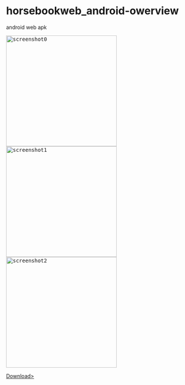 # horsebookweb_android-owerview
android web apk

<kbd><img height="300" src="https://lh5.googleusercontent.com/e4G5j5ksketq_Ldn4uHkVMnGmoigZMTCbCAw1ecEvEWn-W8CpMakXwH8GB8yoSJqxuz80_HsRzHx9f1WmzcG=w1920-h953-rw" alt="screenshot0"></kbd>
<kbd><img height="300" src="https://lh4.googleusercontent.com/2YsXy75ejFoC29-6-TTiy53lQ8lGyHWWxNJ2gr6iz3Rw9IAShen6erGNIG15RO7ZeZS6koAOibmd6UTCVh4N=w703-h953-rw" alt="screenshot1"></kbd>
<kbd><img height="300" src="https://lh3.googleusercontent.com/L-Fu5pVwxH_b2I7jFEPPeQvcCknYMsVye9He0Zx752lVE2C5MzEJL0l0giwR3bU9J_JbMsnWRDelFxfFyPcT=w1920-h953-rw" alt="screenshot2"></kbd>

[Download>](https://github.com/SimonZA2015/horsebookweb_android-owerview/releases/tag/horsebookweb-android)
